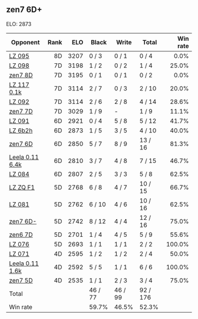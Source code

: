 ## zen7 6D+ ##

ELO: 2873

Opponent | Rank | ELO | Black | Write | Total | Win rate
---------|-----:|----:|-------|-------|-------|-------:
[LZ 095](LZ%20095.md) | 8D | 3207 | 0 / 3 | 0 / 1 | 0 / 4 | 0.0%
[LZ 098](LZ%20098.md) | 7D | 3198 | 1 / 2 | 0 / 2 | 1 / 4 | 25.0%
[zen7 8D](zen7%208D.md) | 7D | 3195 | 0 / 1 | 0 / 1 | 0 / 2 | 0.0%
[LZ 117 0.1k](LZ%20117%200.1k.md) | 7D | 3114 | 2 / 7 | 0 / 3 | 2 / 10 | 20.0%
[LZ 092](LZ%20092.md) | 7D | 3114 | 2 / 6 | 2 / 8 | 4 / 14 | 28.6%
[zen7 7D](zen7%207D.md) | 7D | 3029 | 1 / 9 | - | 1 / 9 | 11.1%
[LZ 091](LZ%20091.md) | 6D | 2921 | 0 / 4 | 5 / 8 | 5 / 12 | 41.7%
[LZ 6b2h](LZ%206b2h.md) | 6D | 2873 | 1 / 5 | 3 / 5 | 4 / 10 | 40.0%
[zen7 6D](zen7%206D.md) | 6D | 2850 | 5 / 7 | 8 / 9 | 13 / 16 | 81.3%
[Leela 0.11 6.4k](Leela%200.11%206.4k.md) | 6D | 2810 | 3 / 7 | 4 / 8 | 7 / 15 | 46.7%
[LZ 084](LZ%20084.md) | 6D | 2807 | 2 / 5 | 3 / 3 | 5 / 8 | 62.5%
[LZ ZQ F1](LZ%20ZQ%20F1.md) | 5D | 2768 | 6 / 8 | 4 / 7 | 10 / 15 | 66.7%
[LZ 081](LZ%20081.md) | 5D | 2762 | 6 / 10 | 4 / 6 | 10 / 16 | 62.5%
[zen7 6D-](zen7%206D-.md) | 5D | 2742 | 8 / 12 | 4 / 4 | 12 / 16 | 75.0%
[zen6 7D](zen6%207D.md) | 5D | 2701 | 1 / 4 | 4 / 5 | 5 / 9 | 55.6%
[LZ 076](LZ%20076.md) | 5D | 2693 | 1 / 1 | 1 / 1 | 2 / 2 | 100.0%
[LZ 071](LZ%20071.md) | 4D | 2595 | 1 / 2 | 1 / 2 | 2 / 4 | 50.0%
[Leela 0.11 1.6k](Leela%200.11%201.6k.md) | 4D | 2592 | 5 / 5 | 1 / 1 | 6 / 6 | 100.0%
[zen7 5D](zen7%205D.md) | 4D | 2535 | 1 / 1 | 2 / 3 | 3 / 4 | 75.0%
Total | | | 46 / 77 | 46 / 99 | 92 / 176 | 
Win rate| | | 59.7% | 46.5% | 52.3% | 
